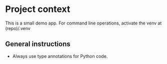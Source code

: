 # Project context

This is a small demo app. For command line operations, activate the venv at (repo)/.venv

## General instructions
- Always use type annotations for Python code.
